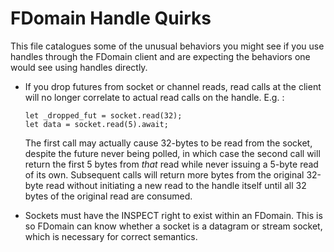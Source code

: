 FDomain Handle Quirks
=====================

This file catalogues some of the unusual behaviors you might see if you use
handles through the FDomain client and are expecting the behaviors one would see
using handles directly.

* If you drop futures from socket or channel reads, read calls at the client
  will no longer correlate to actual read calls on the handle. E.g. :

  ```
  let _dropped_fut = socket.read(32);
  let data = socket.read(5).await;
  ```

  The first call may actually cause 32-bytes to be read from the socket, despite
  the future never being polled, in which case the second call will return the
  first 5 bytes from *that* read while never issuing a 5-byte read of its own.
  Subsequent calls will return more bytes from the original 32-byte read without
  initiating a new read to the handle itself until all 32 bytes of the original
  read are consumed.

* Sockets must have the INSPECT right to exist within an FDomain. This is so
  FDomain can know whether a socket is a datagram or stream socket, which is
  necessary for correct semantics.

